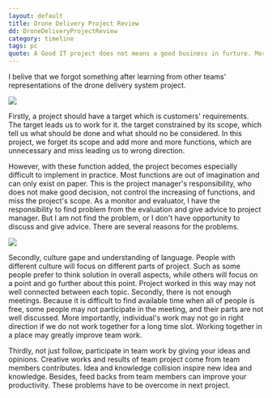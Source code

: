 ```yaml
---
layout: default
title: Drone Delivery Project Review
dd: DroneDeliveryProjectReview
category: timeline
tags: pc
quote: A Good IT project does not means a good business in furture. More things required to make project becoming business.
---
```

I belive that we forgot something after learning from other teams' representations of the drone delivery system project.

<img src="http://images.techhive.com/images/article/2014/07/drone_main-100362463-primary.idge.jpg"/>

Firstly, a project should have a target which is customers' requirements. The target leads us to work for it. the target constrained by its scope, which tell us what should be done and what should no be considered. In this project, we forget its scope and add more and more functions, which are unnecessary and miss leading us to wrong direction.

However, with these function added, the project becomes especially difficult to implement in practice. Most functions are out of imagination and can only exist on paper. This is the project manager's responsibility, who does not make good decision, not control the increasing of functions, and miss the project's scope. As a monitor and evaluator, I have the responsibility to find problem from the evaluation and give advice to project manager. But I am not find the problem, or I don't have opportunity to discuss and give advice. There are several reasons for the problems.

<img src="http://disruptiveviews.com/wp-content/uploads/2015/02/Dollarphotoclub_60017294_drones.jpg"/>

Secondly, culture gape and understanding of language. People with different culture will focus on different parts of project. Such as some people prefer to think solution in overall aspects, while others will focus on a point and go further about this point. Project worked in this way may not well connected between each topic. Secondly, there is not enough meetings. Because it is difficult to find available time when all of people is free, some people may not participate in the meeting, and their parts are not well discussed. More importantly, individual's work may not go in right direction if we do not work together for a long time slot. Working together in a place may greatly improve team work.

Thirdly, not just follow, participate in team work by giving your ideas and opinions. Creative works and results of team project come from team members contributes. Idea and knowledge collision inspire new idea and knowledge. Besides, feed backs from team members can improve your productivity. These problems have to be overcome in next project.
